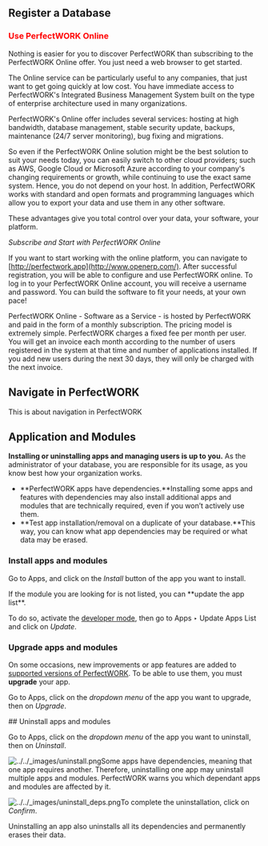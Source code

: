 ## Register a Database

### <span style="color: red">Use PerfectWORK Online</span>

Nothing is easier for you to discover PerfectWORK than subscribing to the PerfectWORK Online offer. You just need a web browser to get started.

The Online service can be particularly useful to any companies, that just want to get going quickly at low cost. You have immediate access to PerfectWORK's Integrated Business Management System built on the type of enterprise architecture used in many organizations.

PerfectWORK's Online offer includes several services: hosting at high bandwidth, database management, stable security update, backups, maintenance (24/7 server monitoring), bug fixing and migrations.

So even if the PerfectWORK Online solution might be the best solution to suit your needs today, you can easily switch to other cloud providers; such as AWS, Google Cloud or Microsoft Azure according to your company's changing requirements or growth, while continuing to use the exact same system. Hence, you do not depend on your host. In addition, PerfectWORK works with standard and open formats and programming languages which allow you to export your data and use them in any other software.

These advantages give you total control over your data, your software, your platform.

*Subscribe and Start with PerfectWORK Online*

If you want to start working with the online platform, you can navigate to [http://perfectwork.app](http://www.openerp.com/). After successful registration, you will be able to configure and use PerfectWORK online. To log in to your PerfectWORK Online account, you will receive a username and password. You can build the software to fit your needs, at your own pace!

PerfectWORK Online - Software as a Service - is hosted by PerfectWORK and paid in the form of a monthly subscription. The pricing model is extremely simple. PerfectWORK charges a fixed fee per month per user. You will get an invoice each month according to the number of users registered in the system at that time and number of applications installed. If you add new users during the next 30 days, they will only be charged with the next invoice.

## Navigate in PerfectWORK

This is about navigation in PerfectWORK

## Application and Modules


**Installing or uninstalling apps and managing users is up to you.**
As the administrator of your database, you are responsible for its usage, as you know best how your organization works.
- **PerfectWORK apps have dependencies.**Installing some apps and features with dependencies may also install additional apps and modules that are technically required, even if you won’t actively use them.
- **Test app installation/removal on a duplicate of your database.**This way, you can know what app dependencies may be required or what data may be erased.


### Install apps and modules

Go to <span class="menuselection">Apps</span>, and click on the *Install* button of the app you want to install.

<p class="callout info">If the module you are looking for is not listed, you can **update the app list**.</p>

To do so, activate the [<span class="std std-ref">developer mode</span>](https://www.odoo.com/documentation/14.0/applications/general/developer_mode.html#developer-mode), then go to <span class="menuselection">Apps ‣ Update Apps List</span> and click on *Update*.

### Upgrade apps and modules

On some occasions, new improvements or app features are added to [<span class="doc">supported versions of PerfectWORK</span>](https://www.odoo.com/documentation/14.0/administration/maintain/supported_versions.html). To be able to use them, you must **upgrade** your app.

Go to <span class="menuselection">Apps</span>, click on the *dropdown menu* of the app you want to upgrade, then on *Upgrade*.

</section><section id="bkmrk-uninstall-apps-and-m"><span id="bkmrk--1"></span>## Uninstall apps and modules

Go to <span class="menuselection">Apps</span>, click on the *dropdown menu* of the app you want to uninstall, then on *Uninstall*.

![../../_images/uninstall.png](https://www.odoo.com/documentation/14.0/_images/uninstall.png)Some apps have dependencies, meaning that one app requires another. Therefore, uninstalling one app may uninstall multiple apps and modules. PerfectWORK warns you which dependant apps and modules are affected by it.

![../../_images/uninstall_deps.png](https://www.odoo.com/documentation/14.0/_images/uninstall_deps.png)To complete the uninstallation, click on *Confirm*.

<p class="callout danger">Uninstalling an app also uninstalls all its dependencies and permanently erases their data.</p>

</section>